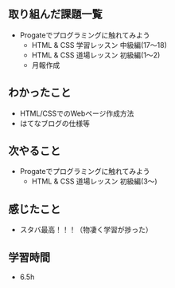 ## 取り組んだ課題一覧
- Progateでプログラミングに触れてみよう
     -  HTML & CSS 学習レッスン 中級編(17〜18)
     -  HTML & CSS 道場レッスン 初級編(1〜2)    
     -  月報作成

## わかったこと
- HTML/CSSでのWebページ作成方法
- はてなブログの仕様等

## 次やること
- Progateでプログラミングに触れてみよう
     -  HTML & CSS 道場レッスン 初級編(3〜)

## 感じたこと
- スタバ最高！！！（物凄く学習が捗った）

## 学習時間
- 6.5h
